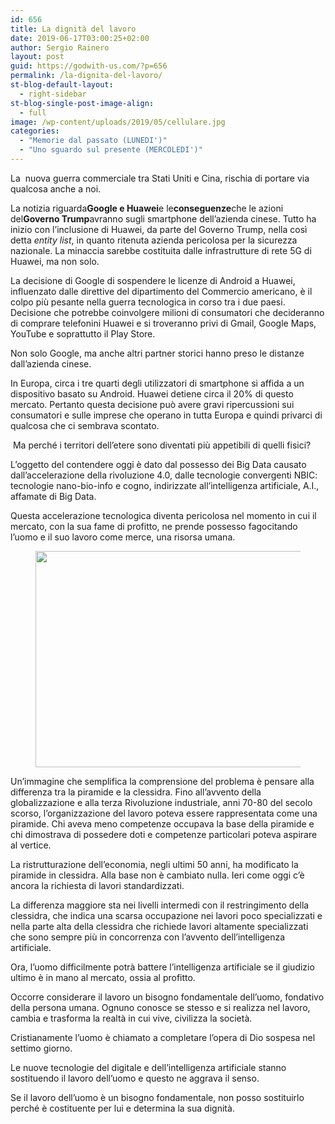 ```yaml
---
id: 656
title: La dignità del lavoro
date: 2019-06-17T03:00:25+02:00
author: Sergio Rainero
layout: post
guid: https://godwith-us.com/?p=656
permalink: /la-dignita-del-lavoro/
st-blog-default-layout:
  - right-sidebar
st-blog-single-post-image-align:
  - full
image: /wp-content/uploads/2019/05/cellulare.jpg
categories:
  - "Memorie dal passato (LUNEDI')"
  - "Uno sguardo sul presente (MERCOLEDI')"
---
```

La&nbsp; nuova guerra commerciale tra Stati Uniti e Cina, rischia di portare via qualcosa anche a noi.

La notizia riguarda**Google e Huawei**e le**conseguenze**che le azioni del**Governo Trump**avranno sugli smartphone dell’azienda cinese. Tutto ha inizio con l’inclusione di Huawei, da parte del Governo Trump, nella così detta&nbsp;_entity list_, in quanto ritenuta azienda pericolosa per la sicurezza nazionale. La minaccia sarebbe costituita dalle infrastrutture di rete 5G di Huawei, ma non solo.

La decisione di Google di sospendere le licenze di Android a Huawei, influenzato dalle direttive del dipartimento del Commercio americano, è il colpo più pesante nella guerra tecnologica in corso tra i due paesi. Decisione che potrebbe coinvolgere milioni di consumatori che decideranno di comprare telefonini Huawei e si troveranno privi di Gmail, Google Maps, YouTube e soprattutto il Play Store.

Non solo Google, ma anche altri partner storici hanno preso le distanze dall’azienda cinese.

In Europa, circa i tre quarti degli utilizzatori di smartphone si affida a un dispositivo basato su Android. Huawei detiene circa il 20% di questo mercato. Pertanto questa decisione può avere gravi ripercussioni sui consumatori e sulle imprese che operano in tutta Europa e quindi privarci di qualcosa che ci sembrava scontato.

&nbsp;Ma perché i territori dell’etere sono diventati più appetibili di quelli fisici?

L’oggetto del contendere oggi è dato dal possesso dei Big Data causato dall’accelerazione della rivoluzione 4.0, dalle tecnologie convergenti NBIC: tecnologie nano-bio-info e cogno, indirizzate all’intelligenza artificiale, A.I., affamate di Big Data.

Questa accelerazione tecnologica diventa pericolosa nel momento in cui il mercato, con la sua fame di profitto, ne prende possesso fagocitando l’uomo e il suo lavoro come merce, una risorsa umana.<figure class="wp-block-image is-resized">

<img src="https://godwith-us.com/wp-content/uploads/2019/05/Lavoro.jpg" alt="" class="wp-image-658" width="584" height="346" srcset="https://incercadidio.com/wp-content/uploads/2019/05/Lavoro.jpg 458w, https://incercadidio.com/wp-content/uploads/2019/05/Lavoro-300x178.jpg 300w" sizes="(max-width: 584px) 100vw, 584px" /> </figure> 

Un’immagine che semplifica la comprensione del problema è pensare alla differenza tra la piramide e la clessidra. Fino all’avvento della globalizzazione e alla terza Rivoluzione industriale, anni 70-80 del secolo scorso, l’organizzazione del lavoro poteva essere rappresentata come una piramide. Chi aveva meno competenze occupava la base della piramide e chi dimostrava di possedere doti e competenze particolari poteva aspirare al vertice.

La ristrutturazione dell’economia, negli ultimi 50 anni, ha modificato la piramide in clessidra. Alla base non è cambiato nulla. Ieri come oggi c’è ancora la richiesta di lavori standardizzati. 

La differenza maggiore sta nei livelli intermedi con il restringimento della clessidra, che indica una scarsa occupazione nei lavori poco specializzati e nella parte alta della clessidra che richiede lavori altamente specializzati che sono sempre più in concorrenza con l’avvento dell’intelligenza artificiale.

Ora, l’uomo difficilmente potrà battere l’intelligenza artificiale se il giudizio ultimo è in mano al mercato, ossia al profitto. 

Occorre considerare il lavoro un bisogno fondamentale dell’uomo, fondativo della persona umana. Ognuno conosce se stesso e si realizza nel lavoro, cambia e trasforma la realtà in cui vive, civilizza la società. 

Cristianamente l’uomo è chiamato a completare l’opera di Dio sospesa nel settimo giorno.

Le nuove tecnologie del digitale e dell’intelligenza artificiale stanno sostituendo il lavoro dell’uomo e questo ne aggrava il senso. 

Se il lavoro dell’uomo è un bisogno fondamentale, non posso sostituirlo perché è costituente per lui e determina la sua dignità.